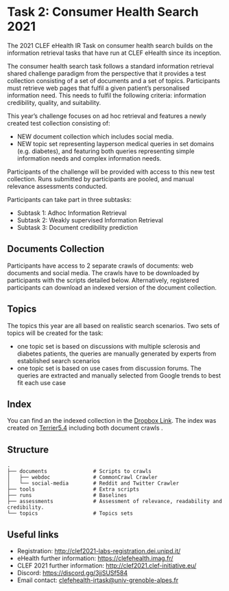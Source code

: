 # Task 2: Consumer Health Search 2021

The 2021 CLEF eHealth IR Task on consumer health search builds on the information retrieval tasks that have run at CLEF eHealth since its inception. 

The consumer health search task follows a standard information retrieval shared challenge paradigm from the perspective that it provides a test collection consisting of a set of documents and a set of topics. Participants must retrieve web pages that fulfil a given patient’s personalised information need. This needs to fulfil the following criteria: information credibility, quality, and suitability.

This year’s challenge focuses on ad hoc retrieval and features a newly created test collection consisting of:

- NEW document collection which includes social media.
- NEW topic set representing layperson medical queries in set domains (e.g. diabetes), and featuring both queries representing simple information needs and complex information needs.

Participants of the challenge will be provided with access to this new test collection. Runs submitted by participants are pooled, and manual relevance assessments conducted.

Participants can take part in three subtasks:
- Subtask 1: Adhoc Information Retrieval
- Subtask 2: Weakly supervised Information Retrieval
- Subtask 3: Document credibility prediction

## Documents Collection
Participants have access to 2 separate crawls of documents: web documents and social media. The crawls have to be downloaded by participants with the scripts detailed below. Alternatively, registered participants can download an indexed version of the document collection.

## Topics
The topics this year are all based on realistic search scenarios. Two sets of topics will be created for the task:

- one topic set is based on discussions with multiple sclerosis and diabetes patients, the queries are manually generated by experts from established search scenarios
- one topic set is based on use cases from discussion forums. The queries are extracted and manually selected from Google trends to best fit each use case

## Index

You can find an the indexed collection in the [Dropbox Link](https://www.dropbox.com/s/tebmkdpmri96ysp/crawl_social.tar.gz?dl=0). The index was created on [Terrier5.4](https://github.com/terrier-org/terrier-core/blob/5.x/doc/index.md) including both document crawls . 

## Structure
    .
    ├── documents               # Scripts to crawls
    │   ├── webdoc              # CommonCrawl Crawler
    │   └── social-media        # Reddit and Twitter Crawler
    ├── tools                   # Extra scripts 
    ├── runs                    # Baselines
    ├── assessments             # Assessment of relevance, readability and credibility.  
    └── topics                  # Topics sets

## Useful links
- Registration: http://clef2021-labs-registration.dei.unipd.it/
- eHealth further information: https://clefehealth.imag.fr/ 
- CLEF 2021 further information: http://clef2021.clef-initiative.eu/
- Discord: https://discord.gg/3jjSUSf584
- Email contact: clefehealth-irtask@univ-grenoble-alpes.fr



